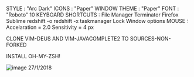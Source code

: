 STYLE : "Arc Dark"
ICONS : "Paper"
WINDOW THEME : "Paper"
FONT : "Roboto" 10
KEYBOARD SHORTCUTS :
            <Ctrl-Alt-F>      File Manager
            <Ctrl-Alt-T>      Terminator
            <Ctrl-Alt-I>      Firefox
            <Ctrl-Alt-S>      Sublime
            <Super-R>         redshift -o
            <Alt-Super-R>     redshift -x
            <Ctrl-Shift-Esc>  taskmanager
            <Ctrl-Alt-Delete> Lock
            <Alt-Space>       Window options
MOUSE : 
        Accelaration = 2.0
        Sensitivity = 4 px

CLONE VIM-DEUS AND VIM-JAVACOMPLETE2 TO SOURCES-NON-FORKED

INSTALL OH-MY-ZSH!

![image 27/1/2018](https://i.imgur.com/7uFYZAe.png)
